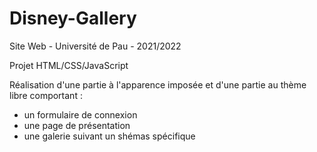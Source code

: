 # Disney-Gallery
Site Web - Université de Pau - 2021/2022

Projet HTML/CSS/JavaScript

Réalisation d'une partie à l'apparence imposée et d'une partie au thème libre comportant :
- un formulaire de connexion
- une page de présentation
- une galerie suivant un shémas spécifique


